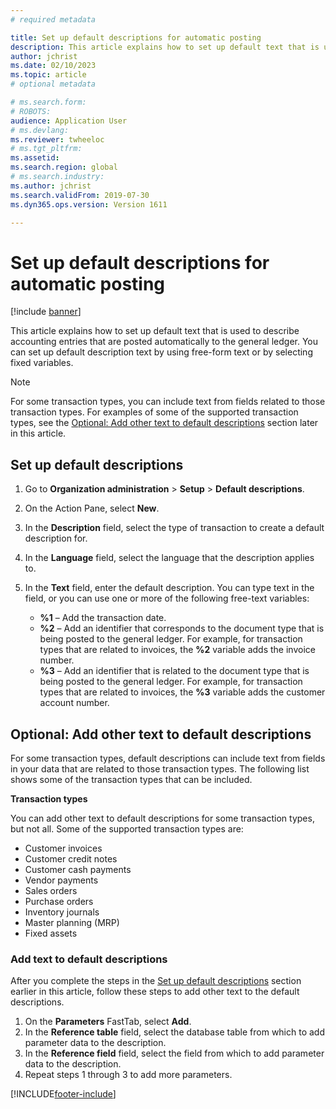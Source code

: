 ```yaml
---
# required metadata

title: Set up default descriptions for automatic posting
description: This article explains how to set up default text that is used to describe accounting entries that are posted automatically to the general ledger. You can set up default description text by using free-form text or by selecting fixed variables.
author: jchrist
ms.date: 02/10/2023
ms.topic: article
# optional metadata

# ms.search.form: 
# ROBOTS: 
audience: Application User
# ms.devlang: 
ms.reviewer: twheeloc
# ms.tgt_pltfrm: 
ms.assetid: 
ms.search.region: global
# ms.search.industry: 
ms.author: jchrist
ms.search.validFrom: 2019-07-30
ms.dyn365.ops.version: Version 1611

---
```


# Set up default descriptions for automatic posting

[!include [banner](../includes/banner.md)]

This article explains how to set up default text that is used to describe accounting entries that are posted automatically to the general ledger. You can set up default description text by using free-form text or by selecting fixed variables.

> [!NOTE]
> For some transaction types, you can include text from fields related to those transaction types. For examples of some of the supported transaction types, see the [Optional: Add other text to default descriptions](#optional-add-other-text-to-default-descriptions) section later in this article.

## Set up default descriptions

1. Go to **Organization administration** \> **Setup** \> **Default descriptions**.
2. On the Action Pane, select **New**.
3. In the **Description** field, select the type of transaction to create a default description for.
4. In the **Language** field, select the language that the description applies to.
5. In the **Text** field, enter the default description. You can type text in the field, or you can use one or more of the following free-text variables:

    - **%1** – Add the transaction date.
    - **%2** – Add an identifier that corresponds to the document type that is being posted to the general ledger. For example, for transaction types that are related to invoices, the **%2** variable adds the invoice number.
    - **%3** – Add an identifier that is related to the document type that is being posted to the general ledger. For example, for transaction types that are related to invoices, the **%3** variable adds the customer account number.

## Optional: Add other text to default descriptions

For some transaction types, default descriptions can include text from fields in your data that are related to those transaction types. The following list shows some of the transaction types that can be included.

**Transaction types**

You can add other text to default descriptions for some transaction types, but not all. Some of the supported transaction types are:

- Customer invoices
- Customer credit notes
- Customer cash payments
- Vendor payments
- Sales orders
- Purchase orders
- Inventory journals
- Master planning (MRP)
- Fixed assets

### Add text to default descriptions

After you complete the steps in the [Set up default descriptions](#set-up-default-descriptions) section earlier in this article, follow these steps to add other text to the default descriptions.

1. On the **Parameters** FastTab, select **Add**.
2. In the **Reference table** field, select the database table from which to add parameter data to the description.
3. In the **Reference field** field, select the field from which to add parameter data to the description.
4. Repeat steps 1 through 3 to add more parameters.


[!INCLUDE[footer-include](../../includes/footer-banner.md)]
